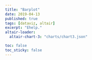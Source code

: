 ```yaml
---
title: "Barplot"
date: 2019-04-13
published: true
tags: [dataviz, altair]
excerpt: "Ehelp."
altair-loader:
  altair-chart-3: "charts/chart3.json"

toc: false
toc_sticky: false
---
```




<div id="altair-chart-3"></div>


